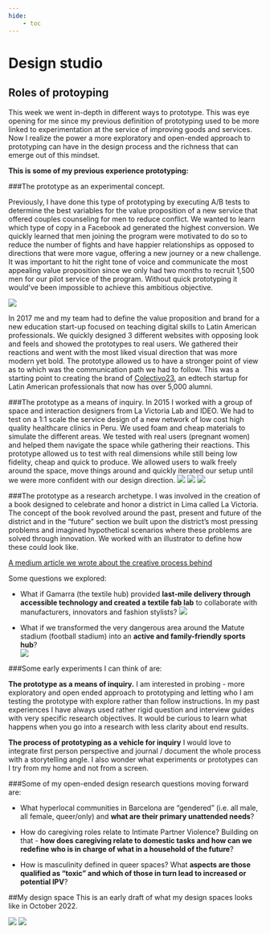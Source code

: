 ```yaml
---
hide:
    - toc
---
```


# Design studio

## Roles of protoyping

This week we went in-depth in different ways to prototype. This was eye opening for me since my previous definition of prototyping used to be more linked to experimentation at the service of improving goods and services. Now I realize the power a more exploratory and open-ended approach to prototyping can have in the design process and the richness that can emerge out of this mindset.

**This is some of my previous experience prototyping:**

###The prototype as an experimental concept.

Previously, I have done this type of prototyping by executing A/B tests to determine the best variables for the value proposition of a new service that offered couples counseling for men to reduce conflict. We wanted to learn which type of copy in a Facebook ad generated the highest conversion. We quickly learned that men joining the program were motivated to do so to reduce the number of fights and have happier relationships as opposed to directions that were more vague, offering a new journey or a new challenge. It was important to hit the right tone of voice and communicate the most appealing value proposition since we only had two months to recruit 1,500 men for our pilot service of the program. Without quick prototyping it would’ve been impossible to achieve this ambitious objective.

![](../images/MT01/hep.jpg)

In 2017 me and my team had to define the value proposition and brand for a new education start-up focused on teaching digital skills to Latin American professionals. We quickly designed 3 different websites with opposing look and feels and showed the prototypes to real users. We gathered their reactions and went with the most liked visual direction that was more modern yet bold. The prototype allowed us to have a stronger point of view as to which was the communication path we had to follow. This was a starting point to creating the brand of [Colectivo23](https://www.colectivo23.com), an edtech startup for Latin American professionals that now has over 5,000 alumni.

###The prototype as a means of inquiry.
In 2015  I worked with a group of space and interaction designers from La Victoria Lab and IDEO. We had to test on a 1:1 scale the service design of a new network of low cost high quality healthcare clinics in Peru. We used foam and cheap materials to simulate the different areas. We tested with real users (pregnant women) and helped them navigate the space while gathering their reactions. This prototype allowed us to test with real dimensions while still being low fidelity, cheap and quick to produce. We allowed users to walk freely around the space, move things around and quickly iterated our setup until we were more confident with our design direction.
![](../images/MT01/aviva2.jpeg)
![](../images/MT01/aviva.jpeg)
![](../images/MT01/aviva1.jpeg)

###The prototype as a research archetype.
I was involved in the creation of a book designed to celebrate and honor a district in Lima called La Victoria. The concept of the book revolved around the past, present and future of the district and in the “future” section we built upon the district’s most pressing problems and imagined hypothetical scenarios where these problems are solved through innovation. We worked with an illustrator to define how these could look like.

[A medium article we wrote about the creative process behind](https://medium.com/@la_victoria_lab/victorias-un-libro-para-celebrar-nuestros-primeros-cinco-a%C3%B1os-d2161e101cbd)

Some questions we explored:

- What if Gamarra (the textile hub) provided **last-mile delivery through accessible technology and created a textile fab lab** to collaborate with manufacturers, innovators and fashion stylists?
![](../images/MT01/victorias1.jpeg)

- What if we transformed the very dangerous area around the Matute stadium (football stadium) into an **active and family-friendly sports hub**?  
![](../images/MT01/victorias2.jpeg)

###Some early experiments I can think of are:

**The prototype as a means of inquiry.**
I am interested in probing - more exploratory and open ended approach to prototyping and letting who I am testing the prototype with explore rather than follow instructions. In my past experiences I have always used rather rigid question and interview guides with very specific research objectives. It would be curious to learn what happens when you go into a research with less clarity about end results.

**The process of prototyping as a vehicle for inquiry**
I would love to integrate first person perspective and journal / document the whole process with a storytelling angle. I also wonder what experiments or prototypes can I try from my home and not from a screen.


###Some of my open-ended design research questions moving forward are:

- What hyperlocal communities in Barcelona are “gendered” (i.e. all male, all female, queer/only) and **what are their primary unattended needs**?

- How do caregiving roles relate to Intimate Partner Violence? Building on that - **how does caregiving relate to domestic tasks and how can we redefine who is in charge of what in a household of the future**?

- How is masculinity defined in queer spaces? What **aspects are those qualified as “toxic” and which of those in turn lead to increased or potential IPV**?

##My design space
This is an early draft of what my design spaces looks like in October 2022.

![](../images/MT01/workspace.jpg)
![](../images/MT01/workspace2.jpg)
